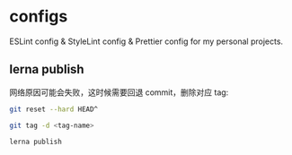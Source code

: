 # configs

ESLint config & StyleLint config & Prettier config for my personal projects.

## lerna publish

网络原因可能会失败，这时候需要回退 commit，删除对应 tag:

``` bash
git reset --hard HEAD^

git tag -d <tag-name>

lerna publish
```